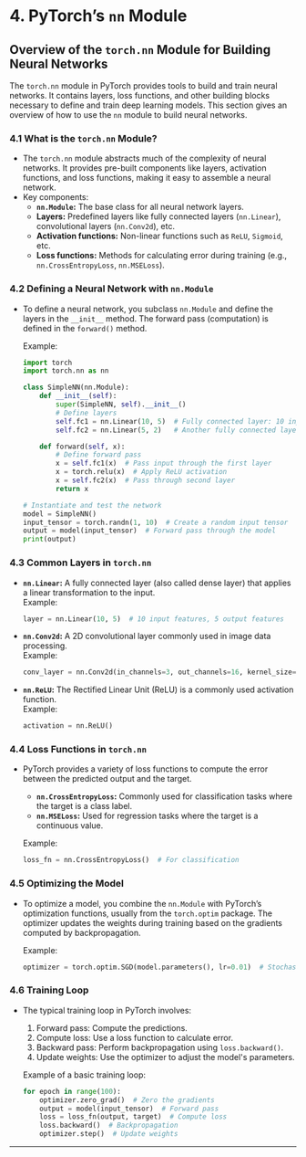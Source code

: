 # 4. **PyTorch’s `nn` Module**

## Overview of the `torch.nn` Module for Building Neural Networks

The `torch.nn` module in PyTorch provides tools to build and train neural networks. It contains layers, loss functions, and other building blocks necessary to define and train deep learning models. This section gives an overview of how to use the `nn` module to build neural networks.

### 4.1 **What is the `torch.nn` Module?**

- The `torch.nn` module abstracts much of the complexity of neural networks. It provides pre-built components like layers, activation functions, and loss functions, making it easy to assemble a neural network.
- Key components:
  - **`nn.Module`:** The base class for all neural network layers.
  - **Layers:** Predefined layers like fully connected layers (`nn.Linear`), convolutional layers (`nn.Conv2d`), etc.
  - **Activation functions:** Non-linear functions such as `ReLU`, `Sigmoid`, etc.
  - **Loss functions:** Methods for calculating error during training (e.g., `nn.CrossEntropyLoss`, `nn.MSELoss`).

### 4.2 **Defining a Neural Network with `nn.Module`**

- To define a neural network, you subclass `nn.Module` and define the layers in the `__init__` method. The forward pass (computation) is defined in the `forward()` method.

  Example:
  ```python
  import torch
  import torch.nn as nn
  
  class SimpleNN(nn.Module):
      def __init__(self):
          super(SimpleNN, self).__init__()
          # Define layers
          self.fc1 = nn.Linear(10, 5)  # Fully connected layer: 10 input features, 5 output features
          self.fc2 = nn.Linear(5, 2)   # Another fully connected layer

      def forward(self, x):
          # Define forward pass
          x = self.fc1(x)  # Pass input through the first layer
          x = torch.relu(x)  # Apply ReLU activation
          x = self.fc2(x)  # Pass through second layer
          return x
  
  # Instantiate and test the network
  model = SimpleNN()
  input_tensor = torch.randn(1, 10)  # Create a random input tensor
  output = model(input_tensor)  # Forward pass through the model
  print(output)
  ```

### 4.3 **Common Layers in `torch.nn`**

- **`nn.Linear`:** A fully connected layer (also called dense layer) that applies a linear transformation to the input.  
  Example:
  ```python
  layer = nn.Linear(10, 5)  # 10 input features, 5 output features
  ```

- **`nn.Conv2d`:** A 2D convolutional layer commonly used in image data processing.  
  Example:
  ```python
  conv_layer = nn.Conv2d(in_channels=3, out_channels=16, kernel_size=3)  # 3 input channels, 16 output channels
  ```

- **`nn.ReLU`:** The Rectified Linear Unit (ReLU) is a commonly used activation function.  
  Example:
  ```python
  activation = nn.ReLU()
  ```

### 4.4 **Loss Functions in `torch.nn`**

- PyTorch provides a variety of loss functions to compute the error between the predicted output and the target.
  - **`nn.CrossEntropyLoss`:** Commonly used for classification tasks where the target is a class label.
  - **`nn.MSELoss`:** Used for regression tasks where the target is a continuous value.

  Example:
  ```python
  loss_fn = nn.CrossEntropyLoss()  # For classification
  ```

### 4.5 **Optimizing the Model**

- To optimize a model, you combine the `nn.Module` with PyTorch’s optimization functions, usually from the `torch.optim` package. The optimizer updates the weights during training based on the gradients computed by backpropagation.

  Example:
  ```python
  optimizer = torch.optim.SGD(model.parameters(), lr=0.01)  # Stochastic Gradient Descent optimizer
  ```

### 4.6 **Training Loop**

- The typical training loop in PyTorch involves:
  1. Forward pass: Compute the predictions.
  2. Compute loss: Use a loss function to calculate error.
  3. Backward pass: Perform backpropagation using `loss.backward()`.
  4. Update weights: Use the optimizer to adjust the model's parameters.

  Example of a basic training loop:
  ```python
  for epoch in range(100):
      optimizer.zero_grad()  # Zero the gradients
      output = model(input_tensor)  # Forward pass
      loss = loss_fn(output, target)  # Compute loss
      loss.backward()  # Backpropagation
      optimizer.step()  # Update weights
  ```

---

